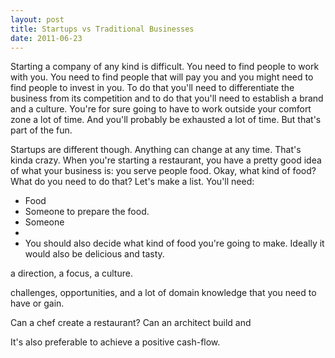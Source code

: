 ```yaml
---
layout: post
title: Startups vs Traditional Businesses
date: 2011-06-23
---
```


Starting a company of any kind is difficult. You need to find people to work with you. You need to find people that will pay you and you might need to find people to invest in you. To do that you'll need to differentiate the business from its competition and to do that you'll need to establish a brand and a culture. You're for sure going to have to work outside your comfort zone a lot of time. And you'll probably be exhausted a lot of time. But that's part of the fun.

Startups are different though. Anything can change at any time. That's kinda crazy. When you're starting a restaurant, you have a pretty good idea of what your business is: you serve people food. Okay, what kind of food? What do you need to do that? Let's make a list. You'll need:

* Food
* Someone to prepare the food.
* Someone
* 
* You should also decide what kind of food you're going to make. Ideally it would also be delicious and tasty. 

 a direction, a focus, a culture. 

challenges, opportunities, and a lot of domain knowledge that you need to have or gain.


Can a chef create a restaurant? Can an architect build and 

It's also preferable to achieve a positive cash-flow.